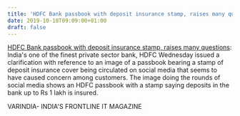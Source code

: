 ```yaml
---
title: 'HDFC Bank passbook with deposit insurance stamp, raises many questions'
date: 2019-10-18T09:09:00+01:00
draft: false
---
```


[HDFC Bank passbook with deposit insurance stamp, raises many questions](https://varindia.com/news/hdfc-bank-passbook-with-deposit-insurance-stamp-raises-many-questions#.XalzF4qUP_w.blogger): India's one of the finest private sector bank, HDFC Wednesday issued a clarification with reference to an image of a passbook bearing a stamp of deposit insurance cover being circulated on social media that seems to have caused concern among customers. The image doing the rounds of social media shows an HDFC passbook with a stamp saying deposits in the bank up to Rs 1 lakh is insured.  
  
VARINDIA- INDIA'S FRONTLINE IT MAGAZINE